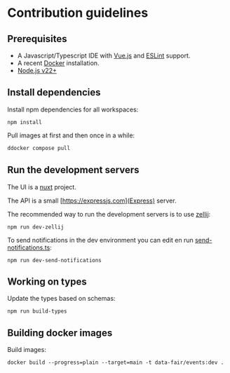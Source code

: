 # Contribution guidelines

## Prerequisites

  - A Javascript/Typescript IDE with [Vue.js](https://vuejs.org/)  and [ESLint](https://marketplace.visualstudio.com/items?itemName=dbaeumer.vscode-eslint) support.
  - A recent [Docker](https://docs.docker.com/engine/install/) installation.
  - [Node.js v22+](https://nodejs.org/)

## Install dependencies

Install npm dependencies for all workspaces:
```
npm install
```

Pull images at first and then once in a while:

```bash
ddocker compose pull
```

## Run the development servers

The UI is a [nuxt](https://nuxt.com/) project.

The API is a small [https://expressjs.com](Express) server.

The recommended way to run the development servers is to use [zellij](https://zellij.dev/):

```
npm run dev-zellij
```

To send notifications in the dev environment you can edit en run [send-notifications.ts](dev/scripts/send-notifications.ts):

```
npm run dev-send-notifications
```

## Working on types

Update the types based on schemas:

```
npm run build-types
```

## Building docker images

Build images:

```
docker build --progress=plain --target=main -t data-fair/events:dev .
```
